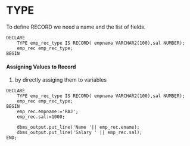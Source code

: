 # TYPE
To define RECORD we need a name and the list of fields.

```plsql
DECLARE
    TYPE emp_rec_type IS RECORD( empnama VARCHAR2(100),sal NUMBER);
    emp_rec emp_rec_type;
BEGIN
```

#### Assigning Values to Record
1. by directly assiging them to variables

```plsql
DECLARE
    TYPE emp_rec_type IS RECORD( empnama VARCHAR2(100),sal NUMBER);
    emp_rec emp_rec_type;
BEGIN
    emp_rec.empname:='RAJ';
    emp_rec.sal:=1000;

    dbms_output.put_line('Name '|| emp_rec.ename);
    dbms_output.put_line('Salary ' || emp_rec.sal);
END;
```
